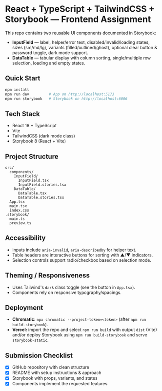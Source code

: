 
# React + TypeScript + TailwindCSS + Storybook — Frontend Assignment

This repo contains two reusable UI components documented in Storybook:

- **InputField** — label, helper/error text, disabled/invalid/loading states, sizes (sm/md/lg), variants (filled/outlined/ghost), optional clear button & password toggle, dark mode support.
- **DataTable** — tabular display with column sorting, single/multiple row selection, loading and empty states.

## Quick Start

```bash
npm install
npm run dev         # App on http://localhost:5173
npm run storybook   # Storybook on http://localhost:6006
```

## Tech Stack
- React 18 + TypeScript
- Vite
- TailwindCSS (dark mode class)
- Storybook 8 (React + Vite)

## Project Structure
```
src/
  components/
    InputField/
      InputField.tsx
      InputField.stories.tsx
    DataTable/
      DataTable.tsx
      DataTable.stories.tsx
  App.tsx
  main.tsx
  index.css
.storybook/
  main.ts
  preview.ts
```

## Accessibility
- Inputs include `aria-invalid`, `aria-describedby` for helper text.
- Table headers are interactive buttons for sorting with ▲/▼ indicators.
- Selection controls support radio/checkbox based on selection mode.

## Theming / Responsiveness
- Uses Tailwind's `dark` class toggle (see the button in `App.tsx`).
- Components rely on responsive typography/spacings.

## Deployment
- **Chromatic:** `npx chromatic --project-token=<token>` (after `npm run build-storybook`).
- **Vercel:** import the repo and select `npm run build` with output `dist` (Vite) and/or deploy Storybook using `npm run build-storybook` and serve `storybook-static`.

## Submission Checklist
- [x] GitHub repository with clean structure
- [x] README with setup instructions & approach
- [x] Storybook with props, variants, and states
- [x] Components implement the requested features
